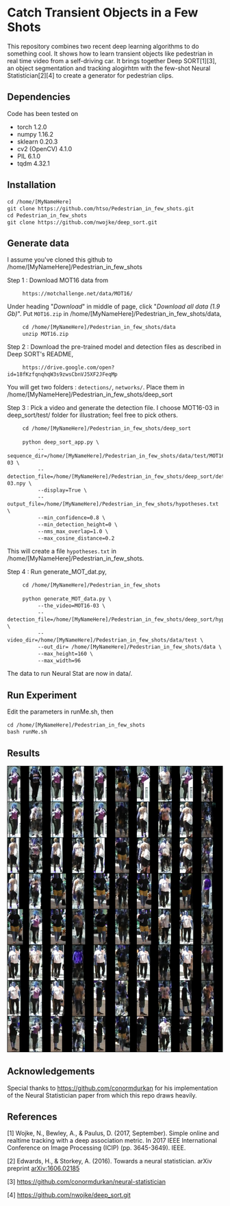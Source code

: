 # Catch Transient Objects in a Few Shots

This repository combines two recent deep learning algorithms to do something cool. It shows how to learn transient objects like pedestrian in real time video from a self-driving car. It brings together Deep SORT[1][3], an object segmentation and tracking alogirhtm with the few-shot Neural Statistician[2][4] to create a generator for pedestrian clips. 


## Dependencies
Code has been tested on

* torch 1.2.0
* numpy 1.16.2
* sklearn 0.20.3
* cv2 (OpenCV) 4.1.0
* PIL 6.1.0
* tqdm 4.32.1


## Installation
```
cd /home/[MyNameHere]
git clone https://github.com/htso/Pedestrian_in_few_shots.git
cd Pedestrian_in_few_shots
git clone https://github.com/nwojke/deep_sort.git
```

## Generate data
I assume you've cloned this github to /home/[MyNameHere]/Pedestrian_in_few_shots

Step 1 : Download MOT16 data from 

         https://motchallenge.net/data/MOT16/

Under heading "_Download_" in middle of page, click "_Download all data (1.9 Gb)_". Put `MOT16.zip` in /home/[MyNameHere]/Pedestrian_in_few_shots/data,

         cd /home/[MyNameHere]/Pedestrian_in_few_shots/data
         unzip MOT16.zip

Step 2 : Download the pre-trained model and detection files as described in Deep SORT's README,

         https://drive.google.com/open?id=18fKzfqnqhqW3s9zwsCbnVJ5XF2JFeqMp

You will get two folders : `detections/`, `networks/`. Place them in /home/[MyNameHere]/Pedestrian_in_few_shots/deep_sort

Step 3 : Pick a video and generate the detection file. I choose MOT16-03 in deep_sort/test/ folder for illustration; feel free to pick others.

         cd /home/[MyNameHere]/Pedestrian_in_few_shots/deep_sort

         python deep_sort_app.py \
              --sequence_dir=/home/[MyNameHere]/Pedestrian_in_few_shots/data/test/MOT16-03 \
              --detection_file=/home/[MyNameHere]/Pedestrian_in_few_shots/deep_sort/detections/MOT16_POI_test/MOT16-03.npy \
              --display=True \
              --output_file=/home/[MyNameHere]/Pedestrian_in_few_shots/hypotheses.txt \
              --min_confidence=0.8 \
              --min_detection_height=0 \
              --nms_max_overlap=1.0 \
              --max_cosine_distance=0.2         

This will create a file `hypotheses.txt` in /home/[MyNameHere]/Pedestrian_in_few_shots.

Step 4 : Run generate_MOT_dat.py,

         cd /home/[MyNameHere]/Pedestrian_in_few_shots

         python generate_MOT_data.py \
              --the_video=MOT16-03 \
              --detection_file=/home/[MyNameHere]/Pedestrian_in_few_shots/deep_sort/hypotheses.txt \
              --video_dir=/home/[MyNameHere]/Pedestrian_in_few_shots/data/test \
              --out_dir= /home/[MyNameHere]/Pedestrian_in_few_shots/data \
              --max_height=160 \
              --max_width=96 

The data to run Neural Stat are now in data/.

## Run Experiment

Edit the parameters in runMe.sh, then

```
cd /home/[MyNameHere]/Pedestrian_in_few_shots
bash runMe.sh
```

## Results

![TrainFig](plots/trainbatch-20-09-2019-20:09:05-grid-6000.png)

## Acknowledgements
Special thanks to https://github.com/conormdurkan for his implementation of the Neural Statistician paper from which this repo draws heavily.


## References

[1] Wojke, N., Bewley, A., & Paulus, D. (2017, September). Simple online and realtime tracking with a deep association metric. In 2017 IEEE International Conference on Image Processing (ICIP) (pp. 3645-3649). IEEE.

[2] Edwards, H., & Storkey, A. (2016). Towards a neural statistician. arXiv preprint [arXiv:1606.02185](https://arxiv.org/pdf/1606.02185.pdf)

[3] https://github.com/conormdurkan/neural-statistician

[4] https://github.com/nwojke/deep_sort.git

  